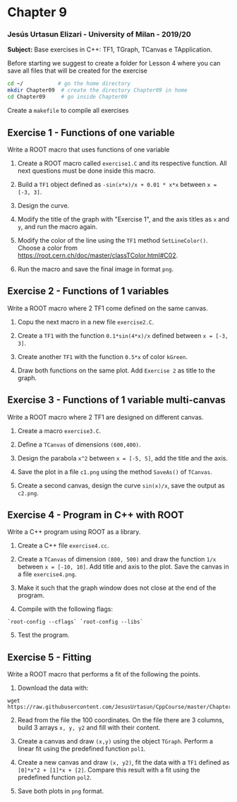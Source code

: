 # Chapter 9

### Jesús Urtasun Elizari - University of Milan - 2019/20

**Subject:** Base exercises in C++: TF1, TGraph, TCanvas e TApplication.

Before starting we suggest to create a folder for Lesson 4 where you can save all files that will be created for the exercise
```bash
cd ~/           # go the home directory
mkdir Chapter09  # create the directory Chapter09 in home
cd Chapter09     # go inside Chapter09
```
Create a `makefile` to compile all exercises

## Exercise 1 - Functions of one variable

Write a ROOT macro that uses functions of one variable

1. Create a ROOT macro called `exercise1.C` and its respective function. All next questions must be done inside this macro.

2. Build a `TF1` object defined as `-sin(x*x)/x + 0.01 * x*x` between `x = [-3, 3]`.

3. Design the curve.

4. Modify the title of the graph with "Exercise 1", and the axis titles as `x` and `y`, and run the macro again.

4. Modify the color of the line using the `TF1` method `SetLineColor()`. Choose a color from https://root.cern.ch/doc/master/classTColor.html#C02.

5. Run the macro and save the final image in format `png`.

## Exercise 2 - Functions of 1 variables

Write a ROOT macro where 2 TF1 come defined on the same canvas.

1. Copu the next macro in a new file `exercise2.C`.

2. Create a `TF1` with the function `0.1*sin(4*x)/x` defined between `x = [-3, 3]`.

3. Create another `TF1` with the function `0.5*x` of color `kGreen`.

4. Draw both functions on the same plot. Add `Exercise 2` as title to the graph.

## Exercise 3 - Functions of 1 variable multi-canvas

Write a ROOT macro where 2 TF1 are designed on different canvas.

1. Create a macro `exercise3.C`.

2. Define a `TCanvas` of dimensions `(600,400)`.

3. Design the parabola `x^2` between `x = [-5, 5]`, add the title and the axis.

4. Save the plot in a file `c1.png` using the method `SaveAs()` of `TCanvas`.

5. Create a second canvas, design the curve `sin(x)/x`, save the output as `c2.png`.

## Exercise 4 - Program in C++ with ROOT

Write a C++ program using ROOT as a library.

1. Create a C++ file `exercise4.cc`.

2. Create a `TCanvas` of dimension `(800, 500)` and draw the function `1/x` between `x = [-10, 10]`.
Add title and axis to the plot. Save the canvas in a file `exercise4.png`.

3. Make it such that the graph window does not close at the end of the program.

4. Compile with the following flags:
```
`root-config --cflags` `root-config --libs`
```

5. Test the program.

## Exercise 5 - Fitting

Write a ROOT macro that performs a fit of the following the points.

1. Download the data with:
```
wget https://raw.githubusercontent.com/JesusUrtasun/CppCourse/master/Chapter09/data.dat
```

2. Read from the file the 100 coordinates. On the file there are 3 columns, build 3 arrays `x, y, y2` and fill with their content.

3. Create a canvas and draw `(x,y)` using the object `TGraph`. Perform a linear fit using the predefined function `pol1`.

4. Create a new canvas and draw `(x, y2)`, fit the data with a `TF1` defined as `[0]*x^2 + [1]*x + [2]`. 
Compare this result with a fit using the predefined function `pol2`.

5. Save both plots in `png` format.
